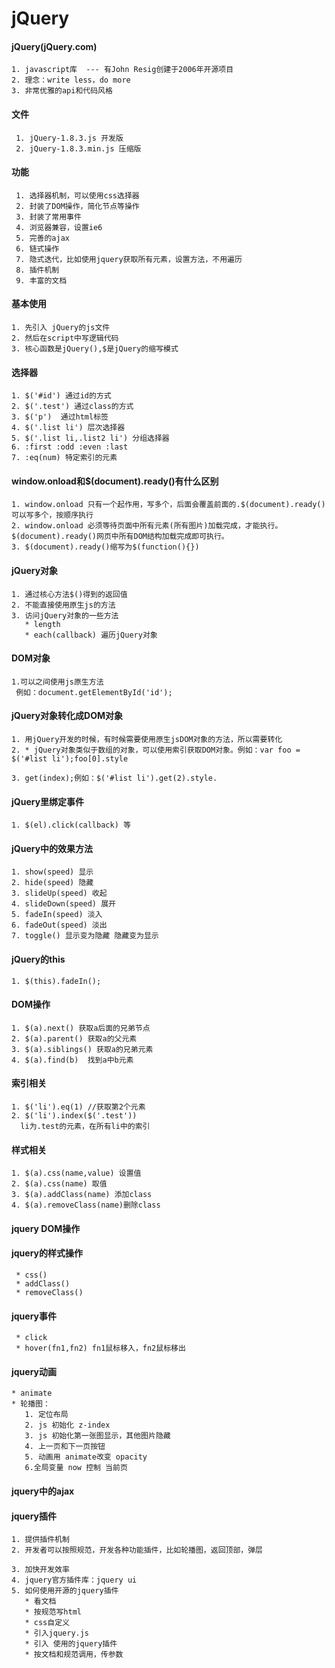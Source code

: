 jQuery
====
#### jQuery(jQuery.com)
    1. javascript库  --- 有John Resig创建于2006年开源项目
    2. 理念：write less，do more
    3. 非常优雅的api和代码风格
#### 文件
     1. jQuery-1.8.3.js 开发版
     2. jQuery-1.8.3.min.js 压缩版
#### 功能
     1. 选择器机制，可以使用css选择器
     2. 封装了DOM操作，简化节点等操作
     3. 封装了常用事件
     4. 浏览器兼容，设置ie6
     5. 完善的ajax
     6. 链式操作
     7. 隐式迭代，比如使用jquery获取所有元素，设置方法，不用遍历
     8. 插件机制
     9. 丰富的文档

#### 基本使用
    1. 先引入 jQuery的js文件
    2. 然后在script中写逻辑代码
    3. 核心函数是jQuery(),$是jQuery的缩写模式
#### 选择器
    1. $('#id') 通过id的方式
    2. $('.test') 通过class的方式
    3. $('p')  通过html标签
    4. $('.list li') 层次选择器  
    5. $('.list li,.list2 li') 分组选择器
    6. :first :odd :even :last
    7. :eq(num) 特定索引的元素
####  window.onload和$(document).ready()有什么区别
    1. window.onload 只有一个起作用，写多个，后面会覆盖前面的.$(document).ready()可以写多个，按顺序执行
    2. window.onload 必须等待页面中所有元素(所有图片)加载完成，才能执行。
    $(document).ready()网页中所有DOM结构加载完成即可执行。
    3. $(document).ready()缩写为$(function(){})
#### jQuery对象
    1. 通过核心方法$()得到的返回值
    2. 不能直接使用原生js的方法
    3. 访问jQuery对象的一些方法
       * length
       * each(callback) 遍历jQuery对象
#### DOM对象
    1.可以之间使用js原生方法
     例如：document.getElementById('id');
#### jQuery对象转化成DOM对象
    1. 用jQuery开发的时候，有时候需要使用原生jsDOM对象的方法，所以需要转化
    2. * jQuery对象类似于数组的对象，可以使用索引获取DOM对象。例如：var foo = $('#list li');foo[0].style

    3. get(index);例如：$('#list li').get(2).style.

#### jQuery里绑定事件
    1. $(el).click(callback) 等

#### jQuery中的效果方法
    1. show(speed) 显示
    2. hide(speed) 隐藏
    3. slideUp(speed) 收起
    4. slideDown(speed) 展开
    5. fadeIn(speed) 淡入
    6. fadeOut(speed) 淡出
    7. toggle() 显示变为隐藏 隐藏变为显示
#### jQuery的this
    1. $(this).fadeIn();
#### DOM操作
    1. $(a).next() 获取a后面的兄弟节点    
    2. $(a).parent() 获取a的父元素
    3. $(a).siblings() 获取a的兄弟元素
    4. $(a).find(b)  找到a中b元素
#### 索引相关
    1. $('li').eq(1) //获取第2个元素
    2. $('li').index($('.test'))
      li为.test的元素，在所有li中的索引

#### 样式相关
    1. $(a).css(name,value) 设置值
    2. $(a).css(name) 取值
    3. $(a).addClass(name) 添加class
    4. $(a).removeClass(name)删除class

#### jquery DOM操作

#### jquery的样式操作   
     * css()
     * addClass()
     * removeClass()

#### jquery事件
     * click
     * hover(fn1,fn2) fn1鼠标移入，fn2鼠标移出

#### jquery动画
    * animate
    * 轮播图：
       1. 定位布局
       2. js 初始化 z-index
       3. js 初始化第一张图显示，其他图片隐藏
       4. 上一页和下一页按钮
       5. 动画用 animate改变 opacity
       6.全局变量 now 控制 当前页


#### jquery中的ajax

#### jquery插件
    1. 提供插件机制
    2. 开发者可以按照规范，开发各种功能插件，比如轮播图，返回顶部，弹层

    3. 加快开发效率
    4. jquery官方插件库：jquery ui
    5. 如何使用开源的jquery插件
       * 看文档
       * 按规范写html
       * css自定义
       * 引入jquery.js
       * 引入 使用的jquery插件
       * 按文档和规范调用，传参数

